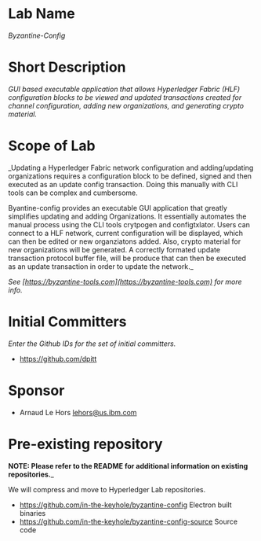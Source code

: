 # Lab Name
_Byzantine-Config_

# Short Description
_GUI based executable application that allows Hyperledger Fabric (HLF) configuration blocks to be viewed and updated transactions created for channel configuration, adding new organizations, and generating crypto material._

# Scope of Lab
_Updating a Hyperledger Fabric network configuration and adding/updating organizations requires a configuration block to be defined, signed and then executed as an update config transaction. Doing this manually with CLI tools can be complex and cumbersome. 

Byantine-config provides an executable GUI application that greatly simplifies updating and adding Organizations. It essentially automates the manual process using the CLI tools crytpogen and configtxlator. Users can connect to a HLF network, current configuration will be displayed, which can then be edited or new organziatons added. Also, crypto material for new organizations will be generated.  A correctly formated update transaction protocol buffer file, will be produce that can then be executed as an update transaction in order to update the network._

_See [https://byzantine-tools.com](https://byzantine-tools.com) for more info._


# Initial Committers
_Enter the Github IDs for the set of initial committers._
- https://github.com/dpitt



# Sponsor
- Arnaud Le Hors lehors@us.ibm.com

# Pre-existing repository

 **NOTE: Please refer to the README for additional information on existing repositories.**_
 
  We will compress and move to Hyperledger Lab repositories.
  
- https://github.com/in-the-keyhole/byzantine-config  Electron built binaries 
- https://github.com/in-the-keyhole/byzantine-config-source Source code 
